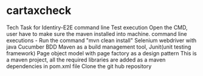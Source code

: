 # cartaxcheck
Tech Task for Identiry-E2E 
command line Test execution Open the CMD, user have to make sure the maven installed into machine.
command line executions - Run the command "mvn clean install" 
Selenium webdriver with java Cucumber BDD Maven as a build management tool, Junit(unit testing framework) Page object model with page factory as a design pattern
This is a maven project, all the required libraries are added as a maven dependencies in pom.xml file
Clone the git hub repository
